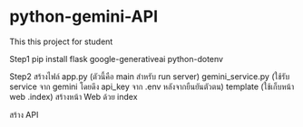 # python-gemini-API
This this project for student


Step1
pip install flask google-generativeai python-dotenv

Step2
สร้างไฟล์
app.py (ตัวนี้คือ main สำหรับ run server)
gemini_service.py (ใช้รับ service จาก gemini โดยดึง api_key จาก .env หลังจากยืนยันตัวตน)
template (ใช้เก็บหน้า web .index)
สร้างหน้า Web ด้วย index


สร้าง API

